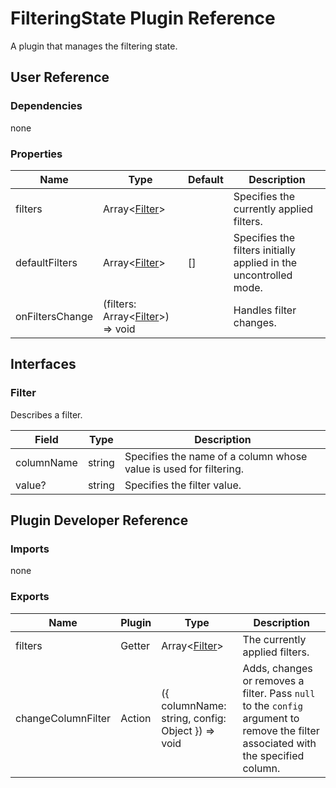 # FilteringState Plugin Reference

A plugin that manages the filtering state.

## User Reference

### Dependencies

none

### Properties

Name | Type | Default | Description
-----|------|---------|------------
filters | Array&lt;[Filter](#filter)&gt; | | Specifies the currently applied filters.
defaultFilters | Array&lt;[Filter](#filter)&gt; | [] | Specifies the filters initially applied in the uncontrolled mode.
onFiltersChange | (filters: Array&lt;[Filter](#filter)&gt;) => void | | Handles filter changes.

## Interfaces

### Filter

Describes a filter.

Field | Type | Description
------|------|------------
columnName | string | Specifies the name of a column whose value is used for filtering.
value? | string | Specifies the filter value.

## Plugin Developer Reference

### Imports

none

### Exports

Name | Plugin | Type | Description
-----|--------|------|------------
filters | Getter | Array&lt;[Filter](#filter)&gt; | The currently applied filters.
changeColumnFilter | Action | ({ columnName: string, config: Object }) => void | Adds, changes or removes a filter. Pass `null` to the `config` argument to remove the filter associated with the specified column.

